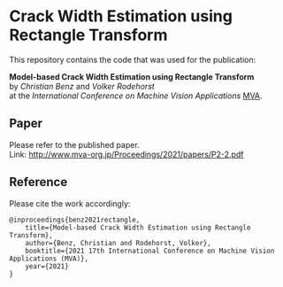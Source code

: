 # Crack Width Estimation using <br> Rectangle Transform

This repository contains the code that was used for the publication:

**Model-based Crack Width Estimation using Rectangle Transform** <br>
by *Christian Benz* and *Volker Rodehorst*<br>
at the *International Conference on Machine Vision Applications* [MVA](http://www.mva-org.jp/mva2021/).

## Paper 
Please refer to the published paper. <br>
Link: http://www.mva-org.jp/Proceedings/2021/papers/P2-2.pdf

## Reference

Please cite the work accordingly:

```
@inproceedings{benz2021rectangle,
	title={Model-based Crack Width Estimation using Rectangle Transform},
	author={Benz, Christian and Rodehorst, Volker},
	booktitle={2021 17th International Conference on Machine Vision Applications (MVA)},
	year={2021}
}
```

